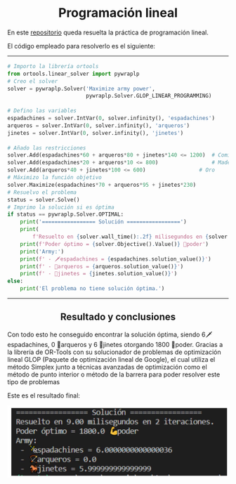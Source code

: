 <h1 align="center">Programación lineal</h1>

En este [repositorio](https://github.com/Diegodesantos1/TOC_programacion_lineal) queda resuelta la práctica de programación lineal.

El código empleado para resolverlo es el siguiente:

***
```python
# Importo la librería ortools
from ortools.linear_solver import pywraplp
# Creo el solver
solver = pywraplp.Solver('Maximize army power',
                         pywraplp.Solver.GLOP_LINEAR_PROGRAMMING)

# Defino las variables
espadachines = solver.IntVar(0, solver.infinity(), 'espadachines')
arqueros = solver.IntVar(0, solver.infinity(), 'arqueros')
jinetes = solver.IntVar(0, solver.infinity(), 'jinetes')

# Añado las restricciones
solver.Add(espadachines*60 + arqueros*80 + jinetes*140 <= 1200)  # Comida
solver.Add(espadachines*20 + arqueros*10 <= 800)                 # Madera
solver.Add(arqueros*40 + jinetes*100 <= 600)                 # Oro
# Máximizo la función objetivo
solver.Maximize(espadachines*70 + arqueros*95 + jinetes*230)
# Resuelvo el problema
status = solver.Solve()
# Imprimo la solución si es óptima
if status == pywraplp.Solver.OPTIMAL:
    print('================= Solución =================')
    print(
        f'Resuelto en {solver.wall_time():.2f} milisegundos en {solver.iterations()} iteraciones.')
    print(f'Poder óptimo = {solver.Objective().Value()} 💪poder')
    print('Army:')
    print(f' - 🗡️espadachines = {espadachines.solution_value()}')
    print(f' - 🏹arqueros = {arqueros.solution_value()}')
    print(f' - 🐎jinetes = {jinetes.solution_value()}')
else:
    print('El problema no tiene solución óptima.')
```

***

<h2 align="center">Resultado y conclusiones</h2>

Con todo esto he conseguido encontrar la solución óptima, siendo 6🗡️ espadachines, 0 🏹arqueros y 6 🐎jinetes otorgando 1800 💪poder.
Gracias a la librería de OR-Tools con su solucionador de problemas de optimización lineal GLOP (Paquete de optimización lineal de Google), el cual utiliza el método Simplex junto a técnicas avanzadas de optimización como el método de punto interior o método de la barrera para poder resolver este tipo de problemas


Este es el resultado final:

![image](https://github.com/Diegodesantos1/TOC_programacion_lineal/blob/main/images/solucion.jpg)
